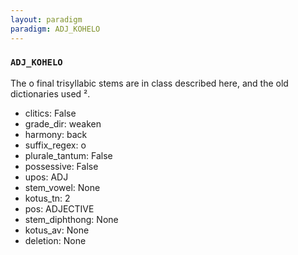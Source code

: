```yaml
---
layout: paradigm
paradigm: ADJ_KOHELO
---
```

### ` ADJ_KOHELO `

The o final trisyllabic stems are in class described here, and the old dictionaries used ².
* clitics: False
* grade_dir: weaken
* harmony: back
* suffix_regex: o
* plurale_tantum: False
* possessive: False
* upos: ADJ
* stem_vowel: None
* kotus_tn: 2
* pos: ADJECTIVE
* stem_diphthong: None
* kotus_av: None
* deletion: None
